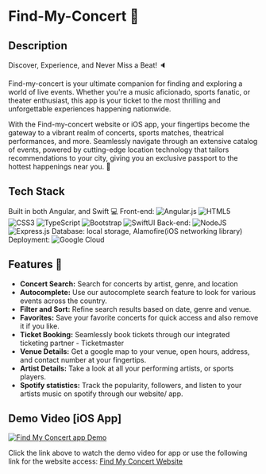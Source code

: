 # Find-My-Concert :date:

## Description
Discover, Experience, and Never Miss a Beat! :speaker:

Find-my-concert is your ultimate companion for finding and exploring a world of live events. Whether you're a music aficionado, sports fanatic, or theater enthusiast, this app is your ticket to the most thrilling and unforgettable experiences happening nationwide.

With the Find-my-concert website or iOS app, your fingertips become the gateway to a vibrant realm of concerts, sports matches, theatrical performances, and more. Seamlessly navigate through an extensive catalog of events, powered by cutting-edge location technology that tailors recommendations to your city, giving you an exclusive passport to the hottest happenings near you. :musical_note:

## Tech Stack 
Built in both Angular, and Swift :computer:
Front-end: ![Angular.js](https://img.shields.io/badge/angular.js-%23E23237.svg?style=for-the-badge&logo=angularjs&logoColor=white) ![HTML5](https://img.shields.io/badge/-HTML5-CC2400?style=for-the-badge&logo=html5&logoColor=white) ![CSS3](https://img.shields.io/badge/-CSS3-E24800?style=for-the-badge&logo=css3) ![TypeScript](https://img.shields.io/badge/-TypeScript-FE7601?style=for-the-badge&logo=typescript) ![Bootstrap](https://img.shields.io/badge/bootstrap-FE9A00?style=for-the-badge&logo=bootstrap&logoColor=white) ![SwiftUI](https://img.shields.io/badge/-swift-FE7601?style=for-the-badge&logo=swift)
Back-end:  ![NodeJS](https://img.shields.io/badge/node.js-6DA55F?style=for-the-badge&logo=node.js&logoColor=white)  ![Express.js](https://img.shields.io/badge/express.js-%23404d59.svg?style=for-the-badge&logo=express&logoColor=%2361DAFB)
Database: local storage, Alamofire(iOS networking library)
Deployment: ![Google Cloud](https://img.shields.io/badge/GoogleCloud-%234285F4.svg?style=for-the-badge&logo=google-cloud&logoColor=white)

## Features :page_with_curl:
- **Concert Search:** Search for concerts by artist, genre, and location
- **Autocomplete:** Use our autocomplete search feature to look for various events across the country.
- **Filter and Sort:** Refine search results based on date, genre and venue.
- **Favorites:** Save your favorite concerts for quick access and also remove it if you like.
- **Ticket Booking:** Seamlessly book tickets through our integrated ticketing partner - Ticketmaster
- **Venue Details:** Get a google map to your venue, open hours, address, and contact number at your fingertips.
- **Artist Details:** Take a look at all your performing artists, or sports players.
- **Spotify statistics:** Track the popularity, followers, and listen to your artists music on spotify through our website/ app.

## Demo Video [iOS App]
[![Find My Concert app Demo](https://img.youtube.com/vi/VIDEO_ID_HERE/0.jpg)](https://www.youtube.com/watch?v=VIDEO_ID_HERE)

Click the link above to watch the demo video for app or use the following link for the website access: 
[Find My Concert Website](https://angular-app-events.wl.r.appspot.com/search)
